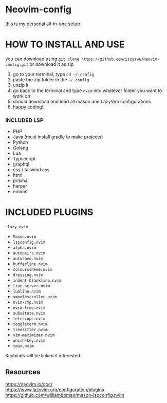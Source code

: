 # Neovim-config

this is my personal all-in-one setup

# HOW TO INSTALL AND USE 

you can download using `git clone https://github.com/izzyswe/Neovim-config.git`
or download it as zip

1. go to your terminal, type `cd ~/.config`
2. paste the zip folder in the `~/.config`
3. unzip it
4. go back to the terminal and type `nvim` into whatever folder you want to work on
5. should download and load all mason and LazyVim configurations
6. happy coding!

### INCLUDED LSP
- PHP
- Java (must install gradle to make projects)
- Python
- Golang
- Lua
- Typsecript
- graphql
- css / tailwind css
- html
- prismal
- harper
- emmet

# INCLUDED PLUGINS
-`lazy.nvim`
- `Mason.nvim`
- `lspconfig.nvim`
- `alpha.nvim`
- `autopairs.nvim`
- `autosave.nvim`
- `bufferline.nvim`
- `colourscheme.nvim`
- `dressing.nvim`
- `indent-blankline.nvim`
- `live-server.nvim`
- `lualine.nvim`
- `smoothscroller.nvim`
- `nvim-cmp.nvim`
- `nvim-tree.nvim`
- `subsitute.nvim`
- `telescope.nvim`
- `toggleterm.nvim`
- `treesitter.nvim`
- `vim-maximizer.nvim`
- `which-key.nvim`
- `tmux.nvim`

Keybinds will be linked if interested.

## Resources <br>
https://neovim.io/doc/ <br>
https://www.lazyvim.org/configuration/plugins <br>
https://github.com/williamboman/mason-lspconfig.nvim <br>
